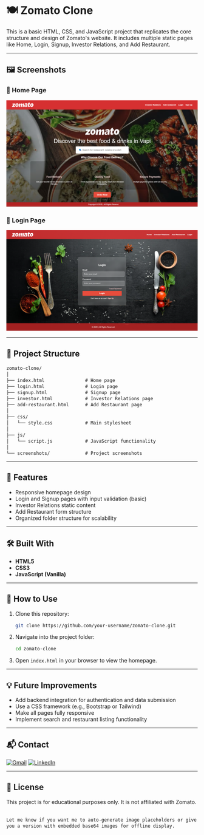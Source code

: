 
# 🍽️ Zomato Clone

This is a basic HTML, CSS, and JavaScript project that replicates the core structure and design of Zomato's website. It includes multiple static pages like Home, Login, Signup, Investor Relations, and Add Restaurant.

---

## 🖼️ Screenshots

### 🔹 Home Page
![Home Page](home.png)

### 🔹 Login Page
![Login Page](login.png)

---

## 📁 Project Structure

```
zomato-clone/
│
├── index.html               # Home page
├── login.html               # Login page
├── signup.html              # Signup page
├── investor.html            # Investor Relations page
├── add-restaurant.html      # Add Restaurant page
│
├── css/
│   └── style.css            # Main stylesheet
│
├── js/
│   └── script.js            # JavaScript functionality
│
└── screenshots/             # Project screenshots
```

---

## 🚀 Features

- Responsive homepage design
- Login and Signup pages with input validation (basic)
- Investor Relations static content
- Add Restaurant form structure
- Organized folder structure for scalability

---

## 🛠️ Built With

- **HTML5**
- **CSS3**
- **JavaScript (Vanilla)**

---

## 📌 How to Use

1. Clone this repository:
   ```bash
   git clone https://github.com/your-username/zomato-clone.git
   ```

2. Navigate into the project folder:
   ```bash
   cd zomato-clone
   ```

3. Open `index.html` in your browser to view the homepage.

---

## 💡 Future Improvements

- Add backend integration for authentication and data submission
- Use a CSS framework (e.g., Bootstrap or Tailwind)
- Make all pages fully responsive
- Implement search and restaurant listing functionality

---

## 📬 Contact

[![Gmail](https://img.shields.io/badge/Gmail-EA4335?style=flat&logo=gmail&logoColor=white)](mailto:jaydhodi14@gmail.com)
[![LinkedIn](https://img.shields.io/badge/LinkedIn-0077B5?style=flat&logo=linkedin&logoColor=white)](https://www.linkedin.com/in/jaydhodi14/)

---

## 📄 License

This project is for educational purposes only. It is not affiliated with Zomato.
```

Let me know if you want me to auto-generate image placeholders or give you a version with embedded base64 images for offline display.
 
